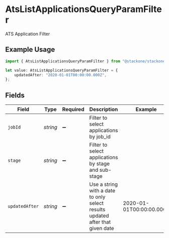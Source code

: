 # AtsListApplicationsQueryParamFilter

ATS Application Filter

## Example Usage

```typescript
import { AtsListApplicationsQueryParamFilter } from "@stackone/stackone-client-ts/sdk/models/operations";

let value: AtsListApplicationsQueryParamFilter = {
    updatedAfter: "2020-01-01T00:00:00.000Z",
};
```

## Fields

| Field                                                                         | Type                                                                          | Required                                                                      | Description                                                                   | Example                                                                       |
| ----------------------------------------------------------------------------- | ----------------------------------------------------------------------------- | ----------------------------------------------------------------------------- | ----------------------------------------------------------------------------- | ----------------------------------------------------------------------------- |
| `jobId`                                                                       | *string*                                                                      | :heavy_minus_sign:                                                            | Filter to select applications by job_id                                       |                                                                               |
| `stage`                                                                       | *string*                                                                      | :heavy_minus_sign:                                                            | Filter to select applications by stage and sub-stage                          |                                                                               |
| `updatedAfter`                                                                | *string*                                                                      | :heavy_minus_sign:                                                            | Use a string with a date to only select results updated after that given date | 2020-01-01T00:00:00.000Z                                                      |